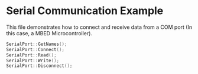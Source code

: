 # Serial Communication Example

This file demonstrates how to connect and receive data from a COM port (In this case, a MBED Microcontroller).

```cpp
SerialPort::GetNames();
SerialPort::Connect();
SerialPort::Read();
SerialPort::Write();
SerialPort::Disconnect();
```